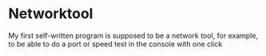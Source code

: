 # Networktool
My first self-written program is supposed to be a network tool, for example, to be able to do a port or speed test in the console with one click
